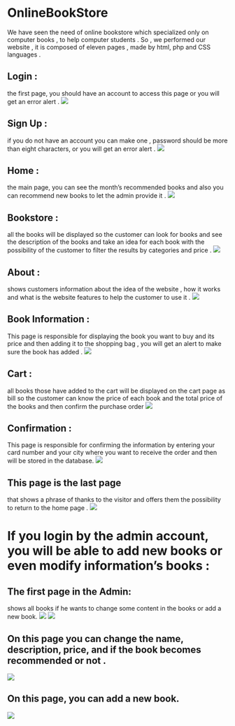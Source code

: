 # OnlineBookStore
We have seen the need of online bookstore which specialized only on computer books , to help computer students .  So , we performed our website , it is composed of eleven pages , made by html, php and CSS languages . 

## Login :
the first page, you should have an account to access this page or you will get an error alert .
![](login1.png)

## Sign Up : 
if you do not have an account you can make one , password should be more than eight characters, or you will get an error alert .
![](signup.png)

## Home :
the main page, you can see the month’s recommended books and also you can recommend new books to let the admin provide it .
![](home.png)

## Bookstore : 
all the books will be displayed so the customer can look for books and see the description of the books and take an idea for each book with the possibility of the customer to filter the results by categories and price .
![](bookstore.png)

## About : 
shows customers information about the idea of the website , how it works and what is the website features to help the customer to use it .
![](about.png)

## Book Information : 
This page is responsible for displaying the book you want to buy and its price and then adding it to the shopping bag , you will get an alert to make sure the book has added .
![](bookInfo.png)

## Cart : 
all books those have added to the cart will be displayed on the cart page as bill so the customer can know the price of each book and the total price of the books and then confirm the purchase order
![](cart.png)

## Confirmation : 
This page is responsible for confirming the information by entering your card number and your city where you want to receive the order and then will be stored in the database.
![](confirmation.png)

## This page is the last page 
that shows a phrase of thanks to the visitor and offers them the possibility to return to the home page .
![](done.png)

# If you login by the admin account, you will be able to add new books or even modify information’s books :

## The first page in the Admin:
shows all books if he wants to change some content in the books or add a new book. 
![](admin.png)
![](admin1.png)

## On this page you can change the name,  description, price, and if the book becomes recommended or not . 
![](change.png)

## On this page, you can add a new book. 
![](add.png)



